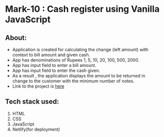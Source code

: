 # Mark-10 : Cash register using Vanilla JavaScript

## About: 
- Application is created for calculating the change (left amount) with context to bill amount and given cash.   
- App has denominations of Rupees 1, 5, 10, 20, 100, 500, 2000.
- App has input field to enter a bill amount.
- App has input field to enter the cash given.
- As a result , the application displays the amount to be returned in change to the customer with the minimum number of notes.
- Link to the project is [here](https://neogcamp-cashregister.netlify.app/)

## Tech stack used:
1. HTML
2. CSS
3. JavaScript
4. Netlify(for deployment)

